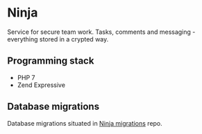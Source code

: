 # Ninja

Service for secure team work. 
Tasks, comments and messaging - everything stored in a crypted way. 

## Programming stack

* PHP 7
* Zend Expressive

## Database migrations

Database migrations situated in [Ninja migrations](https://github.com/astahovn/NinjaMigrations) repo.
